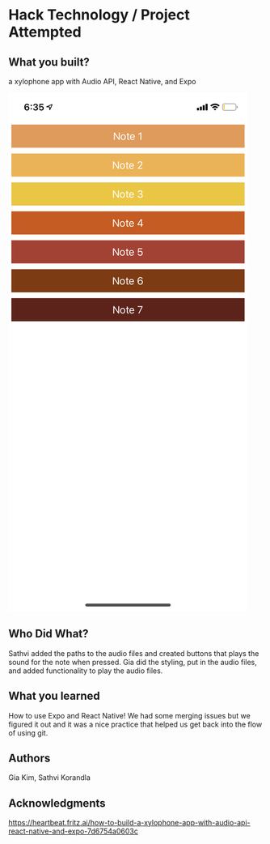 # Hack Technology / Project Attempted


## What you built? 

a xylophone app with Audio API, React Native, and Expo

![](/screenshot.png)

## Who Did What?

Sathvi added the paths to the audio files and created buttons that plays the sound for the note when pressed.
Gia did the styling, put in the audio files, and added functionality to play the audio files.

## What you learned

How to use Expo and React Native! We had some merging issues but we figured it out and it was a nice practice that helped us get back into the flow of using git.

## Authors

Gia Kim, Sathvi Korandla

## Acknowledgments

https://heartbeat.fritz.ai/how-to-build-a-xylophone-app-with-audio-api-react-native-and-expo-7d6754a0603c
